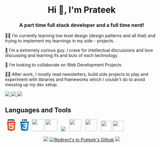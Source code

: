 <h1 align="center">Hi 👋, I'm Prateek</h1>
<h3 align="center">A part time full stack developer and a full time nerd!</h3>

👨‍💻 I’m currently learning low level design (design patterns and all that) and trying to implement my learnings in my side - projects.

🤯 I’m a extremely curious guy. I crave for intellectual discussions and love discussing and learning ifs and buts of each technology. 

🤩 I’m looking to collaborate on Web Development Projects

👨‍🏭 After work, I mostly read newsletters, build side projects to play and experiment with libraries and frameworks which I couldn't do to avoid messing up my dev setup. 

<a href="https://leetcode.com/prateekvjjpr65/">
  <img src="https://img.shields.io/badge/Leetcode-orange?style=for-the-badge&logo=leetcode&logoColor=black"/>
</a>
<a href="https://www.linkedin.com/in/pv98/">
  <img src="https://img.shields.io/badge/LinkedIn-0077B5?style=for-the-badge&logo=linkedin&logoColor=white"/> 
 </a> 
<a href="mailto:prateekvijay65@gmail.com">
  <img src="https://img.shields.io/badge/Gmail-D14836?style=for-the-badge&logo=gmail&logoColor=white"/>
</a>




## **Languages and Tools**<!-- https://github.com/Ileriayo/markdown-badges -->
<p>

<img src="https://raw.githubusercontent.com/devicons/devicon/master/icons/html5/html5-original-wordmark.svg" width="40px" height="40px">

<img src="https://raw.githubusercontent.com/devicons/devicon/master/icons/css3/css3-original-wordmark.svg" width="40px" height="40px">

<img src ="https://cdn.jsdelivr.net/gh/devicons/devicon/icons/java/java-original-wordmark.svg" width="40px" height="40px" >

<img src ="https://cdn.jsdelivr.net/gh/devicons/devicon/icons/python/python-original-wordmark.svg" width="40px" height="40px">
 &nbsp
<img src="https://cdn.jsdelivr.net/gh/devicons/devicon/icons/javascript/javascript-original.svg" width=40px heigth=50px > &nbsp 

<img src ="https://cdn.jsdelivr.net/gh/devicons/devicon/icons/git/git-plain.svg" width="40px" height="40px"> 
&nbsp

<img src="https://cdn.jsdelivr.net/gh/devicons/devicon/icons/github/github-original-wordmark.svg" width="40px" height="40px"> 
&nbsp

<img src ="https://cdn.jsdelivr.net/gh/devicons/devicon/icons/vscode/vscode-original-wordmark.svg" width="35px" height="35px">

<img src ="https://cdn.jsdelivr.net/gh/devicons/devicon/icons/scala/scala-original.svg" width="35px" height="35px">

</p>

<!-- The cards -->


<p align="center">
<a href="https://github.com/pkvijay65" title="Redirect's to Prateek's Github">
<img width="48%" src="https://github-readme-stats.vercel.app/api?username=pkvijay65&show_icons=true&theme=dark&count_private=true&text_color=d3d3d3&icon_color=00E6FE&title_color=00E6FE" /></a>
  

<a href="https://github.com/pkvijay65">
<img width=50%" title="Redirect's to Prateek's Github" src="https://github-readme-streak-stats.herokuapp.com/?user=pkvijay65&theme=dark&theme=black-ice&stroke=0000" /></a>


<a href ="https://github.com/pkvijay65" title="Redirect's to Prateek's Github">
<img width="43%" src="https://github-readme-stats.vercel.app/api/top-langs/?username=pkvijay65&layout=compact&theme=dark&langs_count=6&count_private=false&text_color=d3d3d3&title_color=00E6FE"/></a>



</p>
